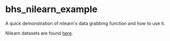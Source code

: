 # bhs_nilearn_example
A quick demonstration of nilearn's data grabbing function and how to use it.

Nilearn datasets are found [here](https://nilearn.github.io/modules/reference.html#module-nilearn.datasets).
